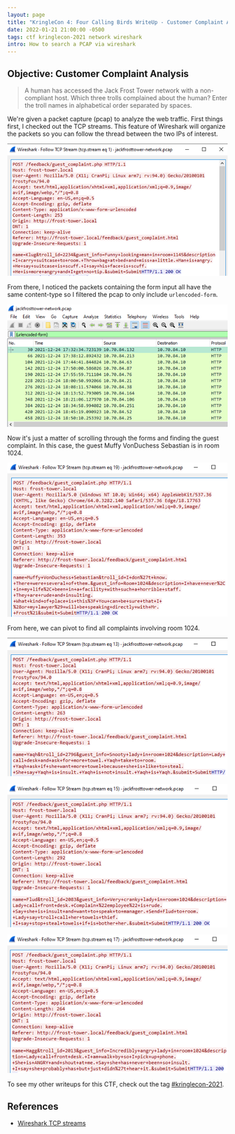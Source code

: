 ```yaml
---
layout: page
title: "KringleCon 4: Four Calling Birds WriteUp - Customer Complaint Analysis"
date: 2022-01-21 21:00:00 -0500
tags: ctf kringlecon-2021 network wireshark
intro: How to search a PCAP via wireshark
---
```


## Objective: Customer Complaint Analysis
> A human has accessed the Jack Frost Tower network with a non-compliant host. Which three trolls complained about the human? Enter the troll names in alphabetical order separated by spaces.

We're given a packet capture (pcap) to analyze the web traffic. First things first, I checked out the TCP streams. This feature of Wireshark will organize the packets so you can follow the thread between the two IPs of interest.

![TCP Stream #1](/images/kringlecon2021/pcap_1.png)

From there, I noticed the packets containing the form input all have the same content-type so I filtered the pcap to only include `urlencoded-form`.

![Filtered pcap](/images/kringlecon2021/pcap_2.png)

Now it's just a matter of scrolling through the forms and finding the guest complaint. In this case, the guest Muffy VonDuchess Sebastian is in room 1024.

![Guest complaint](/images/kringlecon2021/pcap_3.png)

From here, we can pivot to find all complaints involving room 1024.

![Troll complaint #1](/images/kringlecon2021/pcap_4.png)

![Troll complaint #2](/images/kringlecon2021/pcap_5.png)

![Troll complaint #3](/images/kringlecon2021/pcap_6.png)

To see my other writeups for this CTF, check out the tag [#kringlecon-2021](/tags#kringlecon-2021).

## References
- [Wireshark TCP streams](https://www.wireshark.org/docs/wsug_html_chunked/ChAdvFollowStreamSection.html)